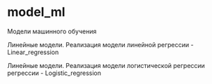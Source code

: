 # model_ml
Модели машинного обучения

Линейные модели. Реализация модели линейной регрессии - Linear_regression

Линейные модели. Реализация модели логистической регрессии регрессии - Logistic_regression
